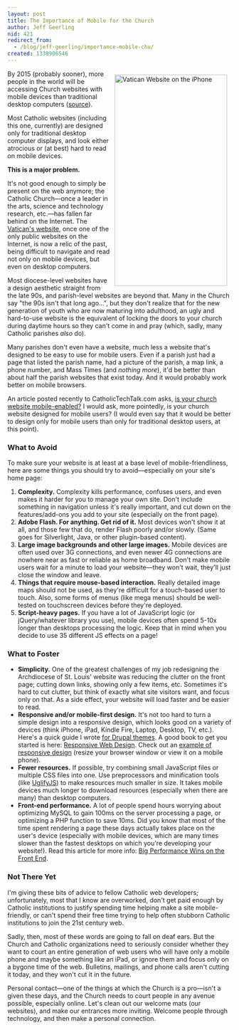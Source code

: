 ```yaml
---
layout: post
title: The Importance of Mobile for the Church
author: Jeff Geerling
nid: 421
redirect_from:
  - /blog/jeff-geerling/importance-mobile-chu/
created: 1338906546
---
```

<img src="http://www.opensourcecatholic.com/sites/opensourcecatholic.com/files/user-uploads/Jeff%20Geerling/vatican-website-iphone.png" alt="Vatican Website on the iPhone" width="253" height="475" style="float: right; margin: 10px;" />By 2015 (probably sooner), more people in the world will be accessing Church websites with mobile devices than traditional desktop computers (<a href="http://www.lukew.com/ff/entry.asp?1510">source</a>).

Most Catholic websites (including this one, currently) are designed only for traditional desktop computer displays, and look either atrocious or (at best) hard to read on mobile devices.

<strong>This is a major problem.</strong>

It's not good enough to simply be present on the web anymore; the Catholic Church—once a leader in the arts, science and technology research, etc.—has fallen far behind on the Internet. The <a href="http://www.vatican.va/">Vatican's website</a>, once one of the only public websites on the Internet, is now a relic of the past, being difficult to navigate and read not only on mobile devices, but even on desktop computers.

Most diocese-level websites have a design aesthetic straight from the late 90s, and parish-level websites are beyond that. Many in the Church say "the 90s isn't that long ago...", but they don't realize that for the new generation of youth who are now maturing into adulthood, an ugly and hard-to-use website is the equivalent of locking the doors to your church during daytime hours so they can't come in and pray (which, sadly, many Catholic parishes <em>also</em> do).

Many parishes don't even have a website, much less a website that's designed to be easy to use for mobile users. Even if a parish just had a page that listed the parish name, had a picture of the parish, a map link, a phone number, and Mass Times (and <em>nothing more</em>), it'd be better than about half the parish websites that exist today. And it would probably work better on mobile browsers.

An article posted recently to CatholicTechTalk.com asks, <a href="http://catholictechtalk.com/2012/06/05/is-your-church-website-mobile-enabled-2/">is your church website mobile-enabled?</a> I would ask, more pointedly, is your church website designed for mobile users? (I would even say that it would be better to design only for mobile users than only for traditional desktop users, at this point).

<h3>What to Avoid</h3>

To make sure your website is at least at a base level of mobile-friendliness, here are some things you should try to avoid—especially on your site's home page:

<ol>
	<li><strong>Complexity.</strong>
Complexity kills performance, confuses users, and even makes it harder for you to manage your own site. Don't include something in navigation unless it's really important, and cut down on the features/add-ons you add to your site (especially on the front page).</li>
	<li><strong>Adobe Flash. For anything. Get rid of it.</strong>
Most devices won't show it at all, and those few that do, render Flash poorly and/or slowly. (Same goes for Silverlight, Java, or other plugin-based content).</li>
	<li><strong>Large image backgrounds and other large images.</strong>
Mobile devices are often used over 3G connections, and even newer 4G connections are nowhere near as fast or reliable as home broadband. Don't make mobile users wait for a minute to load your website—they won't wait, they'll just close the window and leave.</li>
	<li><strong>Things that require mouse-based interaction.</strong>
Really detailed image maps should not be used, as they're difficult for a touch-based user to touch. Also, some forms of menus (like mega menus) should be well-tested on touchscreen devices before they're deployed.</li>
	<li><strong>Script-heavy pages.</strong>
If you have a lot of JavaScript logic (or jQuery/whatever library you use), mobile devices often spend 5-10x longer than desktops processing the logic. Keep that in mind when you decide to use 35 different JS effects on a page!&nbsp;</li>
</ol>

<h3>What to Foster</h3>

<ul>
	<li><strong>Simplicity.</strong>
One of the greatest challenges of my job redesigning the Archdiocese of St. Louis' website was reducing the clutter on the front page; cutting down links, showing only a few items, etc. Sometimes it's hard to cut clutter, but think of exactly what site visitors want, and focus only on that. As a side effect, your website will load faster and be easier to read.</li>
	<li><strong>Responsive and/or mobile-first design.</strong>
It's not too hard to turn a simple design into a responsive design, which looks good on a variety of devices (think iPhone, iPad, Kindle Fire, Laptop, Desktop, TV, etc.). Here's a quick guide I wrote <a href="http://www.midwesternmac.com/blogs/jeff-geerling/making-your-current-drupal">for Drupal themes</a>. A good book to get you started is here: <a href="http://www.amazon.com/gp/product/B005SYWGXW/ref=as_li_ss_tl?ie=UTF8&amp;tag=httpwwwmidw06-20&amp;linkCode=as2&amp;camp=1789&amp;creative=390957&amp;creativeASIN=B005SYWGXW">Responsive Web Design</a>. Check out an <a href="http://www.lifeisaprayer.com/blog/2012/life-a-prayer-looking-great">example of responsive design</a> (resize your browser window or view it on a mobile phone).</li>
	<li><strong>Fewer resources.</strong>
If possible, try combining small JavaScript files or multiple CSS files into one. Use preprocessors and minification tools (like <a href="http://marijnhaverbeke.nl/uglifyjs">UglifyJS</a>) to make resources much smaller in size. It takes mobile devices much longer to download resources (especially when there are many) than desktop computers.</li>
	<li><strong>Front-end performance.</strong>
A lot of people spend hours worrying about optimizing MySQL to gain 100ms on the server processing a page, or optimizing a PHP function to save 10ms. Did you know that most of the time spent rendering a page these days actually takes place on the user's device (especially with mobile devices, which are many times slower than the fastest desktops on which you're developing your website!). Read this article for more info: <a href="http://drupalwatchdog.com/1/2/big-performance-wins-on-front-end">Big Performance Wins on the Front End</a>.</li>
</ul>

<h3>Not There Yet</h3>

I'm giving these bits of advice to fellow Catholic web developers; unfortunately, most that I know are overworked, don't get paid enough by Catholic institutions to justify spending time helping make a site mobile-friendly, or can't spend their free time trying to help often stubborn Catholic institutions to join the 21st century web.

Sadly, then, most of these words are going to fall on deaf ears. But the Church and Catholic organizations need to seriously consider whether they want to court an entire generation of web users who will have only a mobile phone and maybe something like an iPad, or ignore them and focus only on a bygone time of the web. Bulletins, mailings, and phone calls aren't cutting it today, and they won't cut it in the future.

Personal contact—one of the things at which the Church is a pro—isn't a given these days, and the Church needs to court people in any avenue possible, especially online. Let's clean out our welcome mats (our websites), and make our entrances more inviting. Welcome people through technology, and then make a personal connection.
